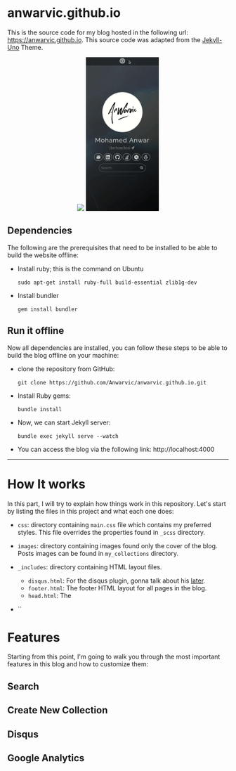 # anwarvic.github.io

This is the source code for my blog hosted in the following
url: https://anwarvic.github.io. This source code was adapted from the
[Jekyll-Uno](https://github.com/joshgerdes/jekyll-uno) Theme.

<div align="center">
  <img src="/images/assets/peek_web.gif" width=750>
  <img src="/images/assets/peek_mobile.gif" height=350>
</div>

## Dependencies

The following are the prerequisites that need to be installed to be able to 
build the website offline:

- Install ruby; this is the command on Ubuntu
  ```
  sudo apt-get install ruby-full build-essential zlib1g-dev
  ```
- Install bundler
  ```
  gem install bundler
  ```

## Run it offline

Now all dependencies are installed, you can follow these steps to be able to
build the blog offline on your machine:

- clone the repository from GitHub:
  ```
  git clone https://github.com/Anwarvic/anwarvic.github.io.git
  ```
- Install Ruby gems:
  ```
  bundle install
  ```
- Now, we can start Jekyll server:
  ```
  bundle exec jekyll serve --watch
  ```
- You can access the blog via the following link: http://localhost:4000


---

# How It works

In this part, I will try to explain how things work in this repository. Let's
start by listing the files in this project and what each one does:

- `css`: directory containing `main.css` file which contains my preferred
  styles. This file overrides the properties found in `_scss` directory.
- `images`: directory containing images found only the cover of the blog.
  Posts images can be found in `my_collections` directory.
- `_includes`: directory containing HTML layout files.
  - `disqus.html`: For the disqus plugin, gonna talk about his [later]().
  - `footer.html`: The footer HTML layout for all pages in the blog.
  - `head.html`: The 

- ``



# Features

Starting from this point, I'm going to walk you through the most important
features in this blog and how to customize them:

## Search 


## Create New Collection

## Disqus


## Google Analytics